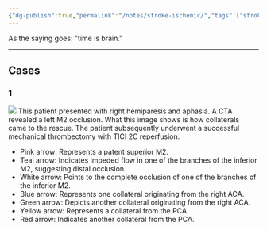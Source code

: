 ```yaml
---
{"dg-publish":true,"permalink":"/notes/stroke-ischemic/","tags":["stroke","DSA","thrombectomy"],"created":"2023-10-13T12:43:34.272-07:00","updated":"2023-10-13T13:40:19.295-07:00"}
---
```


As the saying goes: "time is brain." 

---

## Cases

### 1

![](https://i.imgur.com/2DScLUX.jpg)
This patient presented with right hemiparesis and aphasia. A CTA revealed a left M2 occlusion. What this image shows is how collaterals came to the rescue. The patient subsequently underwent a successful mechanical thrombectomy with TICI 2C reperfusion.

- Pink arrow: Represents a patent superior M2.
- Teal arrow: Indicates impeded flow in one of the branches of the inferior M2, suggesting distal occlusion.
- White arrow: Points to the complete occlusion of one of the branches of the inferior M2.
- Blue arrow: Represents one collateral originating from the right ACA.
- Green arrow: Depicts another collateral originating from the right ACA.
- Yellow arrow: Represents a collateral from the PCA.
- Red arrow: Indicates another collateral from the PCA.
